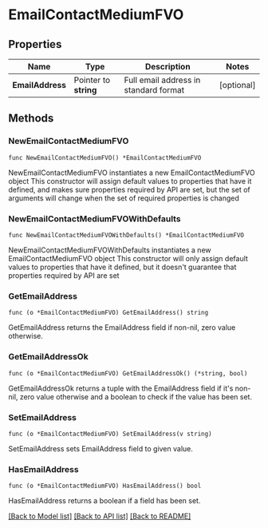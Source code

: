 # EmailContactMediumFVO

## Properties

Name | Type | Description | Notes
------------ | ------------- | ------------- | -------------
**EmailAddress** | Pointer to **string** | Full email address in standard format | [optional] 

## Methods

### NewEmailContactMediumFVO

`func NewEmailContactMediumFVO() *EmailContactMediumFVO`

NewEmailContactMediumFVO instantiates a new EmailContactMediumFVO object
This constructor will assign default values to properties that have it defined,
and makes sure properties required by API are set, but the set of arguments
will change when the set of required properties is changed

### NewEmailContactMediumFVOWithDefaults

`func NewEmailContactMediumFVOWithDefaults() *EmailContactMediumFVO`

NewEmailContactMediumFVOWithDefaults instantiates a new EmailContactMediumFVO object
This constructor will only assign default values to properties that have it defined,
but it doesn't guarantee that properties required by API are set

### GetEmailAddress

`func (o *EmailContactMediumFVO) GetEmailAddress() string`

GetEmailAddress returns the EmailAddress field if non-nil, zero value otherwise.

### GetEmailAddressOk

`func (o *EmailContactMediumFVO) GetEmailAddressOk() (*string, bool)`

GetEmailAddressOk returns a tuple with the EmailAddress field if it's non-nil, zero value otherwise
and a boolean to check if the value has been set.

### SetEmailAddress

`func (o *EmailContactMediumFVO) SetEmailAddress(v string)`

SetEmailAddress sets EmailAddress field to given value.

### HasEmailAddress

`func (o *EmailContactMediumFVO) HasEmailAddress() bool`

HasEmailAddress returns a boolean if a field has been set.


[[Back to Model list]](../README.md#documentation-for-models) [[Back to API list]](../README.md#documentation-for-api-endpoints) [[Back to README]](../README.md)


